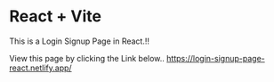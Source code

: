 # React + Vite

This is a Login Signup Page in React.!!

View this page by clicking the Link below..
https://login-signup-page-react.netlify.app/

